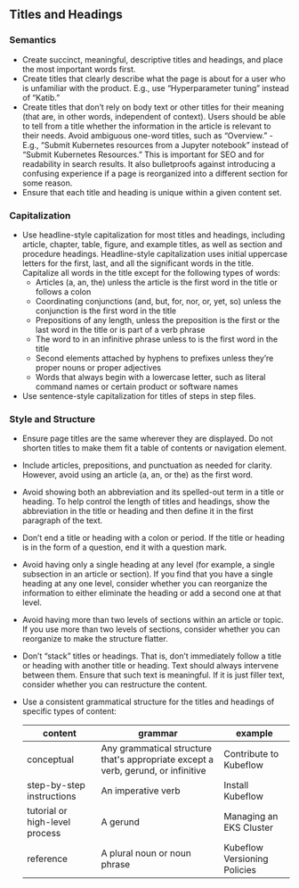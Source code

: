 ## Titles and Headings

### Semantics
- Create succinct, meaningful, descriptive titles and headings, and place the most important words first.
- Create titles that clearly describe what the page is about for a user who is unfamiliar with the product. E.g., use “Hyperparameter tuning” instead of “Katib.”
- Create titles that don’t rely on body text or other titles for their meaning (that are, in other words, independent of context). Users should be able to tell from a title whether the information in the article is relevant to their needs. Avoid ambiguous one-word titles, such as “Overview.” - E.g., “Submit Kubernetes resources from a Jupyter notebook” instead of “Submit Kubernetes Resources.” This is important for SEO and for readability in search results. It also bulletproofs against introducing a confusing experience if a page is reorganized into a different section for some reason.
- Ensure that each title and heading is unique within a given content set.

### Capitalization
- Use headline-style capitalization for most titles and headings, including article, chapter, table, figure, and example titles, as well as section and procedure headings. Headline-style capitalization uses initial uppercase letters for the first, last, and all the significant words in the title. Capitalize all words in the title except for the following types of words:
  - Articles (a, an, the) unless the article is the first word in the title or follows a colon
  - Coordinating conjunctions (and, but, for, nor, or, yet, so) unless the conjunction is the first word in the title
  - Prepositions of any length, unless the preposition is the first or the last word in the title or is part of a verb phrase
  - The word to in an infinitive phrase unless to is the first word in the title
  - Second elements attached by hyphens to prefixes unless they’re proper nouns or proper adjectives
  - Words that always begin with a lowercase letter, such as literal command names or certain product or software names
- Use sentence-style capitalization for titles of steps in step files.

### Style and Structure
- Ensure page titles are the same wherever they are displayed. Do not shorten titles to make them fit a table of contents or navigation element.
- Include articles, prepositions, and punctuation as needed for clarity. However, avoid using an article (a, an, or the) as the first word.
- Avoid showing both an abbreviation and its spelled-out term in a title or heading. To help control the length of titles and headings, show the abbreviation in the title or heading and then define it in the first paragraph of the text.
- Don’t end a title or heading with a colon or period. If the title or heading is in the form of a question, end it with a question mark.
- Avoid having only a single heading at any level (for example, a single subsection in an article or section). If you find that you have a single heading at any one level, consider whether you can reorganize the information to either eliminate the heading or add a second one at that level.
- Avoid having more than two levels of sections within an article or topic. If you use more than two levels of sections, consider whether you can reorganize to make the structure flatter.
- Don’t “stack” titles or headings. That is, don’t immediately follow a title or heading with another title or heading. Text should always intervene between them. Ensure that such text is meaningful. If it is just filler text, consider whether you can restructure the content.
- Use a consistent grammatical structure for the titles and headings of specific types of content:

  | content | grammar | example |
  | --- | --- | --- |
  | conceptual | Any grammatical structure that's appropriate except a verb, gerund, or infinitive | Contribute to Kubeflow |
  | step-by-step instructions | An imperative verb | Install Kubeflow |
  | tutorial or high-level process | A gerund | Managing an EKS Cluster |
  | reference | A plural noun or noun phrase | Kubeflow Versioning Policies |

